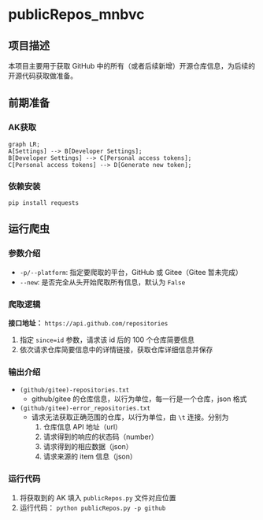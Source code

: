 # publicRepos_mnbvc

## 项目描述

本项目主要用于获取 GitHub 中的所有（或者后续新增）开源仓库信息，为后续的开源代码获取做准备。

## 前期准备

### AK获取

```mermaid
graph LR;
A[Settings] --> B[Developer Settings];
B[Developer Settings] --> C[Personal access tokens];
C[Personal access tokens] --> D[Generate new token];
```

### 依赖安装

```shell
pip install requests
```

## 运行爬虫

### 参数介绍

- `-p/--platform`: 指定要爬取的平台，GitHub 或 Gitee（Gitee 暂未完成）
- `--new`: 是否完全从头开始爬取所有信息，默认为 `False`

### 爬取逻辑

**接口地址：** `https://api.github.com/repositories`

1. 指定 `since=id` 参数，请求该 id 后的 100 个仓库简要信息
2. 依次请求仓库简要信息中的详情链接，获取仓库详细信息并保存

### 输出介绍

- `(github/gitee)-repositories.txt`
    - github/gitee 的仓库信息，以行为单位，每一行是一个仓库，json 格式
- `(github/gitee)-error_repositories.txt`
    - 请求无法获取正确范围的仓库，以行为单位，由 `\t` 连接。分别为
        1. 仓库信息 API 地址（url）
        2. 请求得到的响应的状态码（number）
        3. 请求得到的相应数据（json）
        4. 请求来源的 item 信息（json）

### 运行代码

1. 将获取到的 AK 填入 `publicRepos.py` 文件对应位置
2. 运行代码： `python publicRepos.py -p github`
